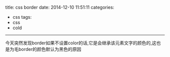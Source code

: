 title: css border
date: 2014-12-10 11:51:11
categories:
- css
tags:
- css
- cold
---
今天突然发现border如果不设置color的话,它是会继承该元素文字的颜色的,这也是为毛border的颜色默认为黑色的原因
